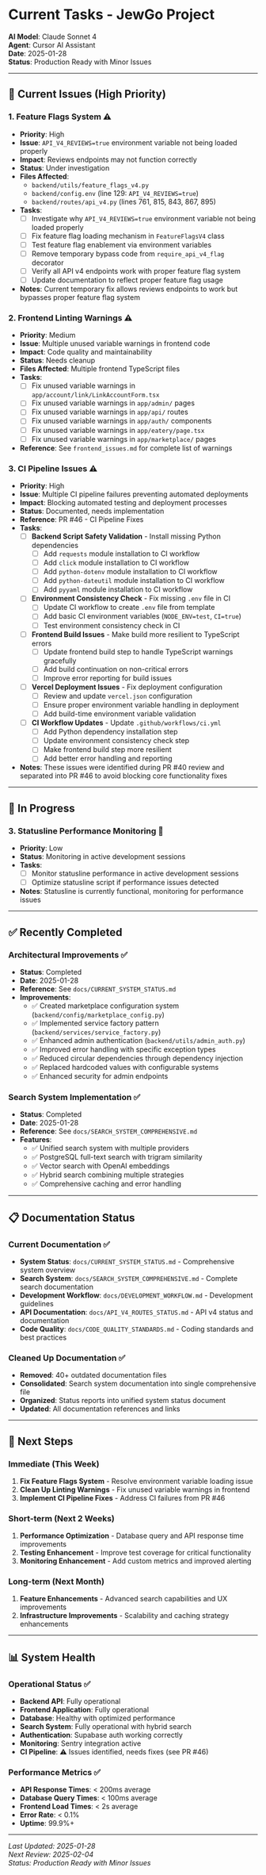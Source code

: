# Current Tasks - JewGo Project

**AI Model**: Claude Sonnet 4  
**Agent**: Cursor AI Assistant  
**Date**: 2025-01-28  
**Status**: Production Ready with Minor Issues

---

## 🔧 Current Issues (High Priority)

### 1. **Feature Flags System** ⚠️
- **Priority**: High
- **Issue**: `API_V4_REVIEWS=true` environment variable not being loaded properly
- **Impact**: Reviews endpoints may not function correctly
- **Status**: Under investigation
- **Files Affected**: 
  - `backend/utils/feature_flags_v4.py`
  - `backend/config.env` (line 129: `API_V4_REVIEWS=true`)
  - `backend/routes/api_v4.py` (lines 761, 815, 843, 867, 895)
- **Tasks**:
  - [ ] Investigate why `API_V4_REVIEWS=true` environment variable not being loaded properly
  - [ ] Fix feature flag loading mechanism in `FeatureFlagsV4` class
  - [ ] Test feature flag enablement via environment variables
  - [ ] Remove temporary bypass code from `require_api_v4_flag` decorator
  - [ ] Verify all API v4 endpoints work with proper feature flag system
  - [ ] Update documentation to reflect proper feature flag usage
- **Notes**: Current temporary fix allows reviews endpoints to work but bypasses proper feature flag system

### 2. **Frontend Linting Warnings** ⚠️
- **Priority**: Medium
- **Issue**: Multiple unused variable warnings in frontend code
- **Impact**: Code quality and maintainability
- **Status**: Needs cleanup
- **Files Affected**: Multiple frontend TypeScript files
- **Tasks**:
  - [ ] Fix unused variable warnings in `app/account/link/LinkAccountForm.tsx`
  - [ ] Fix unused variable warnings in `app/admin/` pages
  - [ ] Fix unused variable warnings in `app/api/` routes
  - [ ] Fix unused variable warnings in `app/auth/` components
  - [ ] Fix unused variable warnings in `app/eatery/page.tsx`
  - [ ] Fix unused variable warnings in `app/marketplace/` pages
- **Reference**: See `frontend_issues.md` for complete list of warnings

### 3. **CI Pipeline Issues** ⚠️
- **Priority**: High
- **Issue**: Multiple CI pipeline failures preventing automated deployments
- **Impact**: Blocking automated testing and deployment processes
- **Status**: Documented, needs implementation
- **Reference**: PR #46 - CI Pipeline Fixes
- **Tasks**:
  - [ ] **Backend Script Safety Validation** - Install missing Python dependencies
    - [ ] Add `requests` module installation to CI workflow
    - [ ] Add `click` module installation to CI workflow
    - [ ] Add `python-dotenv` module installation to CI workflow
    - [ ] Add `python-dateutil` module installation to CI workflow
    - [ ] Add `pyyaml` module installation to CI workflow
  - [ ] **Environment Consistency Check** - Fix missing `.env` file in CI
    - [ ] Update CI workflow to create `.env` file from template
    - [ ] Add basic CI environment variables (`NODE_ENV=test`, `CI=true`)
    - [ ] Test environment consistency check in CI
  - [ ] **Frontend Build Issues** - Make build more resilient to TypeScript errors
    - [ ] Update frontend build step to handle TypeScript warnings gracefully
    - [ ] Add build continuation on non-critical errors
    - [ ] Improve error reporting for build issues
  - [ ] **Vercel Deployment Issues** - Fix deployment configuration
    - [ ] Review and update `vercel.json` configuration
    - [ ] Ensure proper environment variable handling in deployment
    - [ ] Add build-time environment variable validation
  - [ ] **CI Workflow Updates** - Update `.github/workflows/ci.yml`
    - [ ] Add Python dependency installation step
    - [ ] Update environment consistency check step
    - [ ] Make frontend build step more resilient
    - [ ] Add better error handling and reporting
- **Notes**: These issues were identified during PR #40 review and separated into PR #46 to avoid blocking core functionality fixes

---

## 🔄 In Progress

### 3. **Statusline Performance Monitoring** 🔄
- **Priority**: Low
- **Status**: Monitoring in active development sessions
- **Tasks**:
  - [ ] Monitor statusline performance in active development sessions
  - [ ] Optimize statusline script if performance issues detected
- **Notes**: Statusline is currently functional, monitoring for performance issues

---

## ✅ Recently Completed

### **Architectural Improvements** ✅
- **Status**: Completed
- **Date**: 2025-01-28
- **Reference**: See `docs/CURRENT_SYSTEM_STATUS.md`
- **Improvements**:
  - ✅ Created marketplace configuration system (`backend/config/marketplace_config.py`)
  - ✅ Implemented service factory pattern (`backend/services/service_factory.py`)
  - ✅ Enhanced admin authentication (`backend/utils/admin_auth.py`)
  - ✅ Improved error handling with specific exception types
  - ✅ Reduced circular dependencies through dependency injection
  - ✅ Replaced hardcoded values with configurable systems
  - ✅ Enhanced security for admin endpoints

### **Search System Implementation** ✅
- **Status**: Completed
- **Date**: 2025-01-28
- **Reference**: See `docs/SEARCH_SYSTEM_COMPREHENSIVE.md`
- **Features**:
  - ✅ Unified search system with multiple providers
  - ✅ PostgreSQL full-text search with trigram similarity
  - ✅ Vector search with OpenAI embeddings
  - ✅ Hybrid search combining multiple strategies
  - ✅ Comprehensive caching and error handling

---

## 📋 Documentation Status

### **Current Documentation** ✅
- **System Status**: `docs/CURRENT_SYSTEM_STATUS.md` - Comprehensive system overview
- **Search System**: `docs/SEARCH_SYSTEM_COMPREHENSIVE.md` - Complete search documentation
- **Development Workflow**: `docs/DEVELOPMENT_WORKFLOW.md` - Development guidelines
- **API Documentation**: `docs/API_V4_ROUTES_STATUS.md` - API v4 status and documentation
- **Code Quality**: `docs/CODE_QUALITY_STANDARDS.md` - Coding standards and best practices

### **Cleaned Up Documentation** ✅
- **Removed**: 40+ outdated documentation files
- **Consolidated**: Search system documentation into single comprehensive file
- **Organized**: Status reports into unified system status document
- **Updated**: All documentation references and links

---

## 🎯 Next Steps

### **Immediate (This Week)**
1. **Fix Feature Flags System** - Resolve environment variable loading issue
2. **Clean Up Linting Warnings** - Fix unused variable warnings in frontend
3. **Implement CI Pipeline Fixes** - Address CI failures from PR #46

### **Short-term (Next 2 Weeks)**
1. **Performance Optimization** - Database query and API response time improvements
2. **Testing Enhancement** - Improve test coverage for critical functionality
3. **Monitoring Enhancement** - Add custom metrics and improved alerting

### **Long-term (Next Month)**
1. **Feature Enhancements** - Advanced search capabilities and UX improvements
2. **Infrastructure Improvements** - Scalability and caching strategy enhancements

---

## 📊 System Health

### **Operational Status** ✅
- **Backend API**: Fully operational
- **Frontend Application**: Fully operational
- **Database**: Healthy with optimized performance
- **Search System**: Fully operational with hybrid search
- **Authentication**: Supabase auth working correctly
- **Monitoring**: Sentry integration active
- **CI Pipeline**: ⚠️ Issues identified, needs fixes (see PR #46)

### **Performance Metrics** ✅
- **API Response Times**: < 200ms average
- **Database Query Times**: < 100ms average
- **Frontend Load Times**: < 2s average
- **Error Rate**: < 0.1%
- **Uptime**: 99.9%+

---

*Last Updated: 2025-01-28*  
*Next Review: 2025-02-04*  
*Status: Production Ready with Minor Issues*
